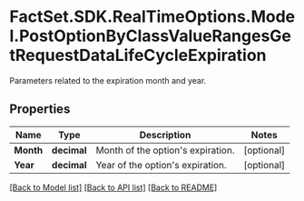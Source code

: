 # FactSet.SDK.RealTimeOptions.Model.PostOptionByClassValueRangesGetRequestDataLifeCycleExpiration
Parameters related to the expiration month and year.

## Properties

Name | Type | Description | Notes
------------ | ------------- | ------------- | -------------
**Month** | **decimal** | Month of the option&#39;s expiration. | [optional] 
**Year** | **decimal** | Year of the option&#39;s expiration. | [optional] 

[[Back to Model list]](../README.md#documentation-for-models) [[Back to API list]](../README.md#documentation-for-api-endpoints) [[Back to README]](../README.md)

